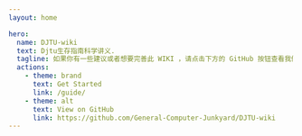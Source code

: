 ```yaml
---
layout: home

hero:
  name: DJTU-wiki
  text: Djtu生存指南科学讲义.
  tagline: 如果你有一些建议或者想要完善此 WIKI ，请点击下方的 GitHub 按钮查看我们的仓库提交 issue 或者 PR ！
  actions:
    - theme: brand
      text: Get Started
      link: /guide/
    - theme: alt
      text: View on GitHub
      link: https://github.com/General-Computer-Junkyard/DJTU-wiki
---
```

